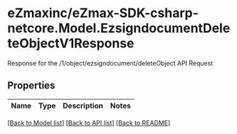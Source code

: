 # eZmaxinc/eZmax-SDK-csharp-netcore.Model.EzsigndocumentDeleteObjectV1Response
Response for the /1/object/ezsigndocument/deleteObject API Request
## Properties

Name | Type | Description | Notes
------------ | ------------- | ------------- | -------------

[[Back to Model list]](../README.md#documentation-for-models) [[Back to API list]](../README.md#documentation-for-api-endpoints) [[Back to README]](../README.md)

